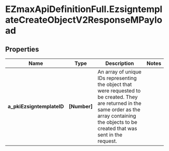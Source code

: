 # EZmaxApiDefinitionFull.EzsigntemplateCreateObjectV2ResponseMPayload

## Properties

Name | Type | Description | Notes
------------ | ------------- | ------------- | -------------
**a_pkiEzsigntemplateID** | **[Number]** | An array of unique IDs representing the object that were requested to be created.  They are returned in the same order as the array containing the objects to be created that was sent in the request. | 


